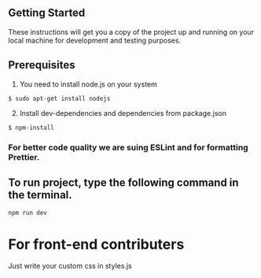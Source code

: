 ## Getting Started

These instructions will get you a copy of the project up and running on your local machine for development and testing purposes.

## Prerequisites

1. You need to install node.js on your system

```
$ sudo apt-get install nodejs
```

2. Install dev-dependencies and dependencies from package.json

```
$ npm-install
```

### For better code quality we are suing ESLint and for formatting Prettier.

## To run project, type the following command in the terminal.
```
npm run dev
```


# For front-end contributers 
Just write your custom css in styles.js
